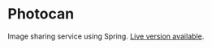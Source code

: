 # Photocan
Image sharing service using Spring. [Live version available](https://photocan.herokuapp.com/photocan).
